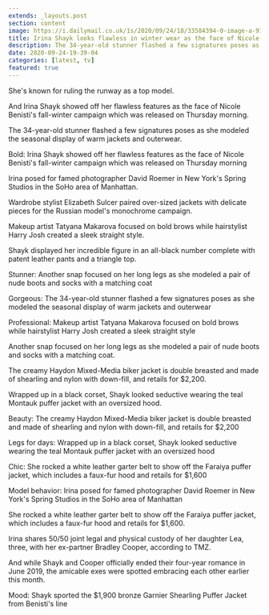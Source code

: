 ```yaml
---
extends: _layouts.post
section: content
image: https://i.dailymail.co.uk/1s/2020/09/24/18/33584394-0-image-a-91_1600970275886.jpg 
title: Irina Shayk looks flawless in winter wear as the face of Nicole Benistis fall campaign 
description: The 34-year-old stunner flashed a few signatures poses as she modeled the seasonal display of warm jackets and outerwear. 
date: 2020-09-24-19-39-04 
categories: [latest, tv] 
featured: true 
--- 
```

She's known for ruling the runway as a top model.

And Irina Shayk showed off her flawless features as the face of Nicole Benisti's fall-winter campaign which was released on Thursday morning.

The 34-year-old stunner flashed a few signatures poses as she modeled the seasonal display of warm jackets and outerwear.

Bold: Irina Shayk showed off her flawless features as the face of Nicole Benisti's fall-winter campaign which was released on Thursday morning

Irina posed for famed photographer David Roemer in New York's Spring Studios in the SoHo area of Manhattan.

Wardrobe stylist Elizabeth Sulcer paired over-sized jackets with delicate pieces for the Russian model's monochrome campaign.

Makeup artist Tatyana Makarova focused on bold brows while hairstylist Harry Josh created a sleek straight style. 

Shayk displayed her incredible figure in an all-black number complete with patent leather pants and a triangle top.

Stunner: Another snap focused on her long legs as she modeled a pair of nude boots and socks with a matching coat

Gorgeous: The 34-year-old stunner flashed a few signatures poses as she modeled the seasonal display of warm jackets and outerwear

Professional: Makeup artist Tatyana Makarova focused on bold brows while hairstylist Harry Josh created a sleek straight style

Another snap focused on her long legs as she modeled a pair of nude boots and socks with a matching coat.

The creamy Haydon Mixed-Media biker jacket is double breasted and made of shearling and nylon with down-fill, and retails for $2,200. 

Wrapped up in a black corset, Shayk looked seductive wearing the teal Montauk puffer jacket with an oversized hood. 

Beauty: The creamy Haydon Mixed-Media biker jacket is double breasted and made of shearling and nylon with down-fill, and retails for $2,200

Legs for days: Wrapped up in a black corset, Shayk looked seductive wearing the teal Montauk puffer jacket with an oversized hood

Chic: She rocked a white leather garter belt to show off the Faraiya puffer jacket, which includes a faux-fur hood and retails for $1,600

Model behavior: Irina posed for famed photographer David Roemer in New York's Spring Studios in the SoHo area of Manhattan

She rocked a white leather garter belt to show off the Faraiya puffer jacket, which includes a faux-fur hood and retails for $1,600.  

Irina shares 50/50 joint legal and physical custody of her daughter Lea, three, with her ex-partner Bradley Cooper, according to TMZ.

And while Shayk and Cooper officially ended their four-year romance in June 2019, the amicable exes were spotted embracing each other earlier this month. 

Mood: Shayk sported the $1,900 bronze Garnier Shearling Puffer Jacket from Benisti's line 

